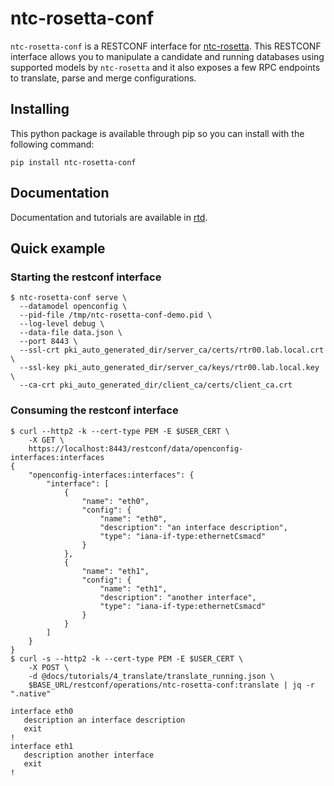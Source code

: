 # ntc-rosetta-conf

`ntc-rosetta-conf` is a RESTCONF interface for [ntc-rosetta](https://github.com/networktocode/ntc-rosetta). This RESTCONF interface allows you to manipulate a candidate and running databases using supported models by `ntc-rosetta` and it also exposes a few RPC endpoints to translate, parse and merge configurations.

## Installing

This python package is available through pip so you can install with the following command:

```
pip install ntc-rosetta-conf
```

## Documentation

Documentation and tutorials are available in [rtd](https://ntc-rosetta-conf.readthedocs.io).

## Quick example

### Starting the restconf interface

```
$ ntc-rosetta-conf serve \
  --datamodel openconfig \
  --pid-file /tmp/ntc-rosetta-conf-demo.pid \
  --log-level debug \
  --data-file data.json \
  --port 8443 \
  --ssl-crt pki_auto_generated_dir/server_ca/certs/rtr00.lab.local.crt \
  --ssl-key pki_auto_generated_dir/server_ca/keys/rtr00.lab.local.key \
  --ca-crt pki_auto_generated_dir/client_ca/certs/client_ca.crt
```

### Consuming the restconf interface

```
$ curl --http2 -k --cert-type PEM -E $USER_CERT \
    -X GET \
    https://localhost:8443/restconf/data/openconfig-interfaces:interfaces
{
    "openconfig-interfaces:interfaces": {
        "interface": [
            {
                "name": "eth0",
                "config": {
                    "name": "eth0",
                    "description": "an interface description",
                    "type": "iana-if-type:ethernetCsmacd"
                }
            },
            {
                "name": "eth1",
                "config": {
                    "name": "eth1",
                    "description": "another interface",
                    "type": "iana-if-type:ethernetCsmacd"
                }
            }
        ]
    }
}
$ curl -s --http2 -k --cert-type PEM -E $USER_CERT \
    -X POST \
    -d @docs/tutorials/4_translate/translate_running.json \
    $BASE_URL/restconf/operations/ntc-rosetta-conf:translate | jq -r ".native"

interface eth0
   description an interface description
   exit
!
interface eth1
   description another interface
   exit
!
```
